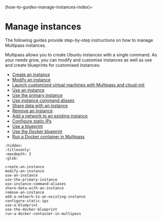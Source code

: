 (how-to-guides-manage-instances-index)=
# Manage instances

The following guides provide step-by-step instructions on how to manage Multipass instances.

Multipass allows you to create Ubuntu instances with a single command. As your needs grow, you can modify and customise instances as well as use and create blueprints for customised instances: <!--- This line added by @nielsenjared -->

- [Create an instance](create-an-instance)
- [Modify an instance](modify-an-instance)
- [Launch customized virtual machines with Multipass and cloud-init](launch-customized-virtual-machines-with-Multipass-and-cloud-init)
- [Use an instance](use-an-instance)
- [Use the primary instance](use-the-primary-instance)
- [Use instance command aliases](use-instance-command-aliases)
- [Share data with an instance](share-data-with-an-instance)
- [Remove an instance](remove-an-instance)
- [Add a network to an existing instance](add-a-network-to-an-existing-instance)
- [Configure static IPs](configure-static-ips)
- [Use a blueprint](use-a-blueprint)
- [Use the Docker blueprint](use-the-docker-blueprint)
- [Run a Docker container in Multipass](run-a-docker-container-in-multipass)

```{toctree}
:hidden:
:titlesonly:
:maxdepth: 2
:glob:

create-an-instance
modify-an-instance
use-an-instance
use-the-primary-instance
use-instance-command-aliases
share-data-with-an-instance
remove-an-instance
add-a-network-to-an-existing-instance
configure-static-ips
use-a-blueprint
use-the-docker-blueprint
run-a-docker-container-in-multipass
```
